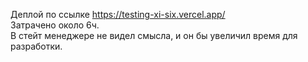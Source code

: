 Деплой по ссылке https://testing-xi-six.vercel.app/ </br>
Затрачено около 6ч.  </br>
В стейт менеджере не видел смысла, и он бы увеличил время для разработки. 

